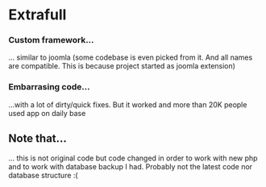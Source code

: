 # Extrafull

### Custom framework...
... similar to joomla (some codebase is even picked from it. And all names are compatible. This is because project started as joomla extension)

### Embarrasing code...
...with a lot of dirty/quick fixes. But it worked and more than 20K people used app on daily base

## Note that...
... this is not original code but code changed in order to work with new php and to work with database backup I had. Probably not the latest code nor database structure :(